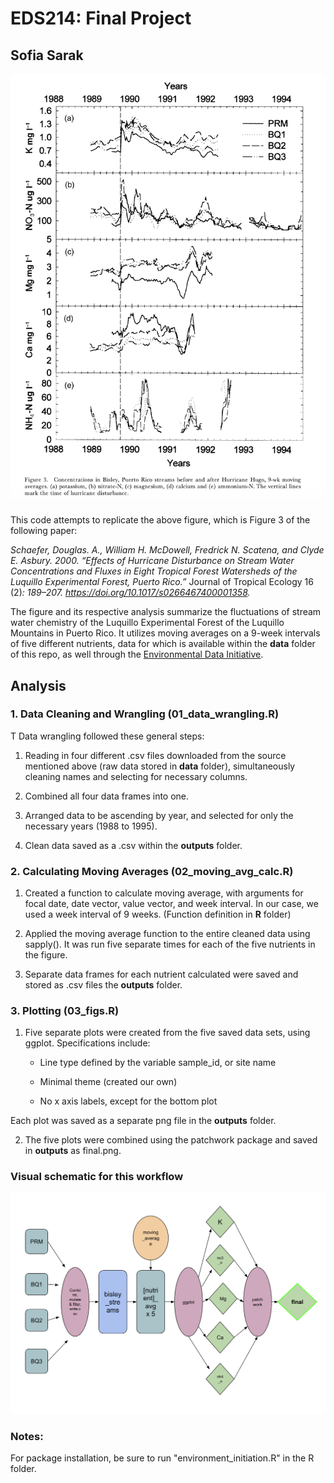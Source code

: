 # EDS214: Final Project

## Sofia Sarak

![](images/fig3_original.png)

This code attempts to replicate the above figure, which is Figure 3 of the following paper:

*Schaefer, Douglas. A., William H. McDowell, Fredrick N. Scatena, and Clyde E. Asbury. 2000. “Effects of Hurricane Disturbance on Stream Water Concentrations and Fluxes in Eight Tropical Forest Watersheds of the Luquillo Experimental Forest, Puerto Rico.”* Journal of Tropical Ecology 16 (2)*: 189–207. <https://doi.org/10.1017/s0266467400001358>.*

The figure and its respective analysis summarize the fluctuations of stream water chemistry of the Luquillo Experimental Forest of the Luquillo Mountains in Puerto Rico. It utilizes moving averages on a 9-week intervals of five different nutrients, data for which is available within the **data** folder of this repo, as well through the [Environmental Data Initiative](https://eds-214-workflows-reproducibility.github.io/course-materials/interactive/edirepository.org).

## Analysis

### 1. Data Cleaning and Wrangling (**01_data_wrangling.R**)

T Data wrangling followed these general steps:

1.  Reading in four different .csv files downloaded from the source mentioned above (raw data stored in **data** folder), simultaneously cleaning names and selecting for necessary columns.

2.  Combined all four data frames into one.

3.  Arranged data to be ascending by year, and selected for only the necessary years (1988 to 1995).

4.  Clean data saved as a .csv within the **outputs** folder.

### 2. Calculating Moving Averages (**02_moving_avg_calc.R**)

1.  Created a function to calculate moving average, with arguments for focal date, date vector, value vector, and week interval. In our case, we used a week interval of 9 weeks. (Function definition in **R** folder)

2.  Applied the moving average function to the entire cleaned data using sapply(). It was run five separate times for each of the five nutrients in the figure.

3.  Separate data frames for each nutrient calculated were saved and stored as .csv files the **outputs** folder.

### 3. Plotting (**03_figs.R**)

1.  Five separate plots were created from the five saved data sets, using ggplot. Specifications include:

    -   Line type defined by the variable sample_id, or site name

    -   Minimal theme (created our own)

    -   No x axis labels, except for the bottom plot

Each plot was saved as a separate png file in the **outputs** folder.

2.  The five plots were combined using the patchwork package and saved in **outputs** as final.png.

### Visual schematic for this workflow

![](images/eds214-workflow.png)

### Notes:

For package installation, be sure to run "environment_initiation.R" in the R folder.
